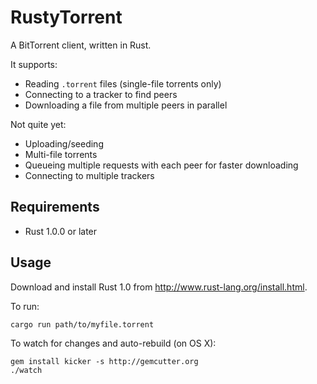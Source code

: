 RustyTorrent
============

A BitTorrent client, written in Rust.

It supports:

* Reading `.torrent` files (single-file torrents only)
* Connecting to a tracker to find peers
* Downloading a file from multiple peers in parallel

Not quite yet:

* Uploading/seeding
* Multi-file torrents
* Queueing multiple requests with each peer for faster downloading
* Connecting to multiple trackers

Requirements
------------

* Rust 1.0.0 or later

Usage
-----

Download and install Rust 1.0 from http://www.rust-lang.org/install.html.

To run:

    cargo run path/to/myfile.torrent

To watch for changes and auto-rebuild (on OS X):

    gem install kicker -s http://gemcutter.org
    ./watch
